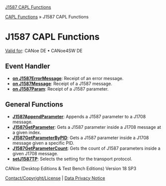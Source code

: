 [J1587 CAPL Functions](../../../../CANoeDEFamily.htm#Topics/CAPLFunctions/J1587/CAPLfunctionsJ1587Overview.md)

[CAPL Functions](../CAPLfunctions.md) » J1587 CAPL Functions

# J1587 CAPL Functions

[Valid for](../../Shared/FeatureAvailability.md): CANoe DE • CANoe4SW DE

## Event Handler

- **[on J1587ErrorMessage](EventHandler/CAPLfunctionOnJ1587ErrorMessage.md)**: Receipt of an error message.
- **[on J1587Message](EventHandler/CAPLfunctionOnJ1587Message.md)**: Receipt of a J1587 message.
- **[on J1587Param](EventHandler/CAPLfunctionOnJ1587Param.md)**: Receipt of a J1587 parameter.

## General Functions

- **[J1587AppendParameter](Functions/CAPLfunctionJ1587AppendParameter.md)**: Appends a J1587 parameter to a J1708 message.
- **[J1587GetParameter](Functions/CAPLfunctionJ1587GetParameter.md)**: Gets a J1587 parameter inside a J1708 message at a given index.
- **[J1587GetParameterByPID](Functions/CAPLfunctionJ1587GetParameterByPID.md)**: Gets a J1587 parameter inside a J1708 message given a specific PID.
- **[J1587GetParameterCount](Functions/CAPLfunctionJ1587GetParameterCount.md)**: Gets the count of J1587 parameters inside a given J1708 message.
- **[setJ1587TP](Functions/CAPLfunctionJ1587SetJ1587TP.md)**: Selects the setting for the transport protocol.

CANoe (Desktop Editions & Test Bench Editions) Version 18 SP3

[Contact/Copyright/License](../../Shared/ContactCopyrightLicense.md) | [Data Privacy Notice](https://www.vector.com/int/en/company/get-info/privacy-policy/)
